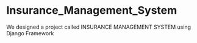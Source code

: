 # Insurance_Management_System
We designed a project called INSURANCE MANAGEMENT SYSTEM using Django Framework
